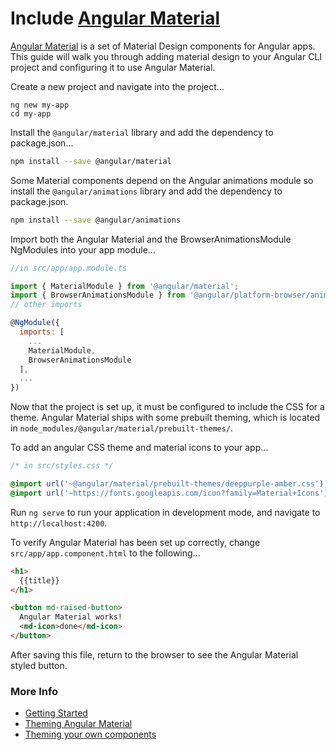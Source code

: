 # Include [Angular Material](https://material.angular.io)

[Angular Material](https://material.angular.io) is a set of Material Design components for Angular apps.
This guide will walk you through adding material design to your Angular CLI project and configuring it to use Angular Material.

Create a new project and navigate into the project...
```
ng new my-app
cd my-app
```

Install the `@angular/material` library and add the dependency to package.json...
```bash
npm install --save @angular/material
```

Some Material components depend on the Angular animations module so install the `@angular/animations` library and add the dependency to package.json.
```bash
npm install --save @angular/animations
```

Import both the Angular Material and the BrowserAnimationsModule NgModules into your app module...
```javascript
//in src/app/app.module.ts

import { MaterialModule } from '@angular/material';
import { BrowserAnimationsModule } from '@angular/platform-browser/animations';
// other imports

@NgModule({
  imports: [
    ...
    MaterialModule,
    BrowserAnimationsModule
  ],
  ...
})
```

Now that the project is set up, it must be configured to include the CSS for a theme. Angular Material ships with some prebuilt theming, which is located in `node_modules/@angular/material/prebuilt-themes/`.

To add an angular CSS theme and material icons to your app...
```sass
/* in src/styles.css */

@import url('~@angular/material/prebuilt-themes/deeppurple-amber.css');
@import url('~https://fonts.googleapis.com/icon?family=Material+Icons');
```

Run `ng serve` to run your application in development mode, and navigate to `http://localhost:4200`.

To verify Angular Material has been set up correctly, change `src/app/app.component.html` to the following...
```html
<h1>
  {{title}}
</h1>

<button md-raised-button>
  Angular Material works!
  <md-icon>done</md-icon>
</button>
```

After saving this file, return to the browser to see the Angular Material styled button.

### More Info

 - [Getting Started](https://material.angular.io/guide/getting-started)
 - [Theming Angular Material](https://material.angular.io/guide/theming)
 - [Theming your own components](https://material.angular.io/guide/theming-your-components)
